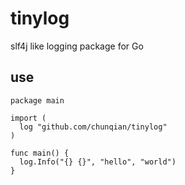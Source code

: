 # tinylog 
slf4j like logging package for Go 

## use
```golang
package main

import (
  log "github.com/chunqian/tinylog"
)

func main() {
  log.Info("{} {}", "hello", "world")
}
```
